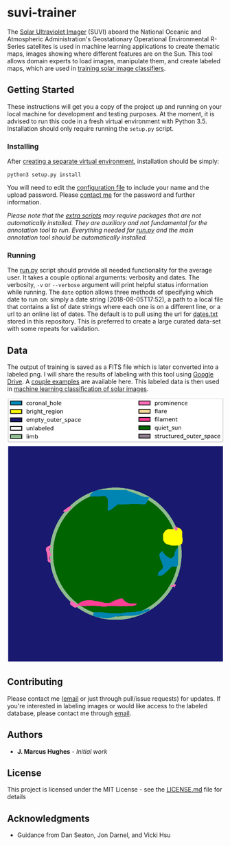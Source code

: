 # suvi-trainer

The [Solar Ultraviolet Imager](https://www.goes-r.gov/spacesegment/suvi.html) (SUVI) aboard the National Oceanic 
and Atmospheric Administration's Geostationary Operational Environmental R-Series satellites is used 
in machine learning applications to create thematic maps, images showing where different features are on the Sun. This
tool allows domain experts to load images, manipulate them, and create labeled maps, which are used in [training solar 
image classifiers](https://github.com/jmbhughes/smachy). 
 
## Getting Started

These instructions will get you a copy of the project up and running on your local machine 
for development and testing purposes. At the moment, it is advised to run this code in a fresh virtual environment with
Python 3.5. Installation should only require running the `setup.py` script. 
 
### Installing
After [creating a separate virtual environment](https://realpython.com/python-virtual-environments-a-primer/), installation should be simply:
```
python3 setup.py install
```
You will need to edit the [configuration file](config_example.json) to include your name and the upload password. Please 
[contact me](mailto:hughes.jmb@gmail.com) for the password and further information. 

*Please note that the [extra scripts](scripts/) may require packages that are not automatically installed. They are auxiliary
and not fundamental for the annotation tool to run. Everything needed for [run.py](run.py) and the main annotation tool should be automatically
installed.*

### Running
The [run.py](run.py) script should provide all needed functionality for the average user. 
It takes a couple optional arguments: verbosity and dates.
The verbosity, `-v` or `--verbose` argument will print helpful status information while running. 
The `date` option allows three methods of specifying which date to run on: 
simply a date string (2018-08-05T17:52), a path to a local file that contains a list of date 
strings where each one is on a different line, or a url to an online list of dates. 
The default is to pull using the url for [dates.txt](dates.txt) stored in this repository. This is preferred to create
a large curated data-set with some repeats for validation. 

## Data
The output of training is saved as a FITS file which is later converted into a labeled png. 
I will share the results of labeling with this tool using [Google Drive](https://drive.google.com/open?id=1QYdTTFDYs9Yg1g2zs7rxpj8znXCOwPeY). 
A [couple examples](examples/) are available here. 
This labeled data is then used in [machine learning classification of solar images](https://github.com/jmbhughes/smachy). 

![an example labeled image](examples/thmap_20180604002622_20180716083629.png)

## Contributing

Please contact me ([email](mailto:hughes.jmb@gmail.com) or just through pull/issue requests) for updates. 
If you're interested in labeling images or would like access to the labeled database, please contact me 
through [email](mailto:hughes.jmb@gmail.com).
 
## Authors

* **J. Marcus Hughes** - *Initial work*

## License

This project is licensed under the MIT License - see the [LICENSE.md](LICENSE.md) file for details

## Acknowledgments

* Guidance from Dan Seaton, Jon Darnel, and Vicki Hsu
